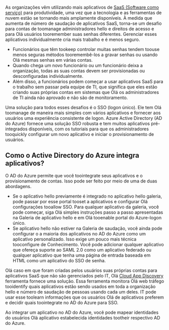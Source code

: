 As organizações vêm utilizando mais aplicativos de [SaaS (Software como serviço)](https://azure.microsoft.com/overview/what-is-saas/) para produtividade, uma vez que a tecnologia e as ferramentas de nuvem estão se tornando mais amplamente disponíveis. À medida que aumenta de número de saudação de aplicativos SaaS, torna-se um desafio para contas de toomanage administradores hello e direitos de acesso e para Olá usuários tooremember suas senhas diferentes. Gerenciar esses aplicativos individualmente cria mais trabalho e é menos seguro.

* Funcionários que têm tookeep controlar muitas senhas tendem toouse menos seguras métodos tooremembê-los a gravar senhas ou usando Olá mesmas senhas em várias contas.
* Quando chega um novo funcionário ou um funcionário deixa a organização, todas as suas contas devem ser provisionadas ou desconfiguradas individualmente.
* Além disso, a funcionários podem começar a usar aplicativos SaaS para o trabalho sem passar pela equipe de TI, que significa que eles estão criando suas próprias contas em sistemas que Olá os administradores de TI ainda não aprovado e não são de monitoramento.  

Uma solução para todos esses desafios é o SSO (logon único). Ele tem Olá toomanage de maneira mais simples com vários aplicativos e fornecer aos usuários uma experiência consistente de logon. Azure Active Directory (AD do Azure) fornece uma solução SSO robusta e tem muitos aplicativos pré-integrados disponíveis, com os tutoriais para que os administradores tooquickly configurar um novo aplicativo e iniciar o provisionamento de usuários.

## <a name="how-does-azure-active-directory-integrate-apps"></a>Como o Active Directory do Azure integra aplicativos?
O AD do Azure permite que você toointegrate seus aplicativos e o provisionamento de contas. Isso pode ser feito por meio de uma de duas abordagens.

* Se o aplicativo hello previamente é integrado no aplicativo hello galeria, pode passar por esse portal tooset a aplicativos e configurar Olá configurações tooallow SSO. Para qualquer aplicativo da galeria, você pode começar, siga Olá simples instruções passo a passo apresentadas na Galeria de aplicativo hello e em Olá tooenable portal do Azure-logon único.
* Se aplicativo hello não estiver na Galeria de saudação, você ainda pode configurar o a maioria dos aplicativos no AD do Azure como um aplicativo personalizado. Isso exige um pouco mais técnica tooconfigure de Conhecimento. Você pode adicionar qualquer aplicativo que ofereça suporte ao SAML 2.0 como um aplicativo federado ou qualquer aplicativo que tenha uma página de entrada baseada em HTML como um aplicativo do SSO de senha.

Olá caso em que foram criadas pelos usuários suas próprias contas para aplicativos SaaS que não são gerenciados pelo IT, Olá [Cloud App Discovery](../articles/active-directory/active-directory-cloudappdiscovery-whatis.md) ferramenta fornece uma solução. Essa ferramenta monitora Olá web tráfego tooidentify quais aplicativos estão sendo usados em toda a organização hello e número de saudação de pessoas usando cada um deles. IT pode usar esse toolearn informações que os usuários Olá de aplicativos preferem e decidir quais toointegrate no AD do Azure para SSO.  

Ao integrar um aplicativo no AD do Azure, você pode mapear identidades do usuários Olá aplicativo estabelecida identidades tootheir respectivo AD do Azure.  

